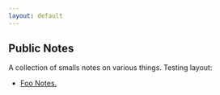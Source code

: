 ```yaml
---
layout: default
---
```


## Public Notes

A collection of smalls notes on various things. Testing layout:

 - [Foo Notes.](./Foo/toc.html)
